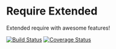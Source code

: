 # Require Extended

Extended require with awesome features!

[![Build Status](https://travis-ci.com/Acanguven/require-extended.svg?token=P2s8WVyVNPJgtfCf4E5i&branch=master)](https://travis-ci.com/Acanguven/require-extended)
[![Coverage Status](https://coveralls.io/repos/github/Acanguven/require-extended/badge.svg?branch=master)](https://coveralls.io/github/Acanguven/require-extended?branch=master)
